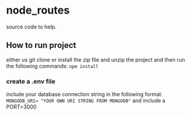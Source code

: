 # node_routes
source code to help.

## How to run project
either us git clone or install the zip file and unzip the project and then run the following commands:
``` npm install ```

### create a .env file
include your database connection string in the following format:
``` MONGODB_URI= "YOUR OWN URI STRING FROM MONGODB"```
and include a PORT=3000
